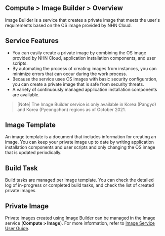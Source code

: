 ## Compute > Image Builder > Overview

Image Builder is a service that creates a private image that meets the user's requirements based on the OS image provided by NHN Cloud.

## Service Features
* You can easily create a private image by combining the OS image provided by NHN Cloud, application installation components, and user scripts.
* By automating the process of creating images from instances, you can minimize errors that can occur during the work process.
* Because the service uses OS images with basic security configuration, you can create a private image that is safe from security threats.
* A variety of continuously managed application installation components are available.

> [Note]
> The Image Builder service is only available in Korea (Pangyo) and Korea (Pyeongchon) regions as of October 2021.

## Image Template
An image template is a document that includes information for creating an image. You can keep your private image up to date by writing application installation components and user scripts and only changing the OS image that is updated periodically.

## Build Task
Build tasks are managed per image template. You can check the detailed log of in-progress or completed build tasks, and check the list of created private images.

## Private Image
Private images created using Image Builder can be managed in the Image service (**Compute > Image**). For more information, refer to [Image Service User Guide](/Compute/Image/en/overview/).
